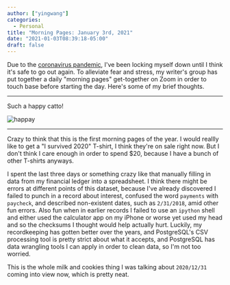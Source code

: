 ```yaml
---
author: ["yingwang"]
categories:
  - Personal
title: "Morning Pages: January 3rd, 2021"
date: "2021-01-03T08:39:18-05:00"
draft: false
---
```


Due to the [coronavirus
pandemic](https://en.wikipedia.org/wiki/2019-20_coronavirus_pandemic), I've been
locking myself down until I think it's safe to go out again. To alleviate fear
and stress, my writer's group has put together a daily "morning pages"
get-together on Zoom in order to touch base before starting the day. Here's some
of my brief thoughts.

__________

Such a happy catto!

![happay](/img/posts/2021/01/03/morning_pages.jpg)

__________

Crazy to think that this is the first morning pages of the year. I would reallly
like to get a "I survived 2020" T-shirt, I think they're on sale right now. But
I don't think I care enough in order to spend $20, because I have a bunch of
other T-shirts anyways.

I spent the last three days or something crazy like that manually filling in
data from my financial ledger into a spreadsheet. I think there might be errors
at different points of this dataset, because I've already discovered I failed to
punch in a record about interest, confused the word `payments` with `paycheck`,
and described non-existent dates, such as `2/31/2018`, amid other fun errors.
Also fun when in earlier records I failed to use an `ipython` shell and either
used the calculator app on my iPhone or worse yet used my head and so the
checksums I thought would help actually hurt. Luckily, my recordkeeping has
gotten better over the years, and PostgreSQL's CSV processing tool is pretty
strict about what it accepts, and PostgreSQL has data wrangling tools I can
apply in order to clean data, so I'm not too worried.

This is the whole milk and cookies thing I was talking about `2020/12/31` coming
into view now, which is pretty neat.
